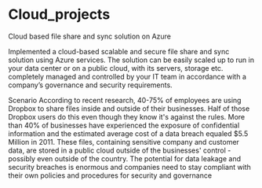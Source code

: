 # Cloud_projects

Cloud based file share and sync solution on Azure

Implemented a cloud-based scalable and secure file share and sync solution using Azure services. The solution can be easily scaled up to run in your data center or on a public cloud, with its servers, storage etc. 
completely managed and controlled by your IT team in accordance with a company’s governance and security requirements.

Scenario
According to recent research, 40-75% of employees are using Dropbox to share files inside and outside
of their businesses. Half of those Dropbox users do this even though they know it's against the rules.
More than 40% of businesses have experienced the exposure of confidential information and the
estimated average cost of a data breach equaled $5.5 Million in 2011.
These files, containing sensitive company and customer data, are stored in a public cloud outside of the
businesses' control - possibly even outside of the country. The potential for data leakage and security
breaches is enormous and companies need to stay compliant with their own policies and procedures for
security and governance
